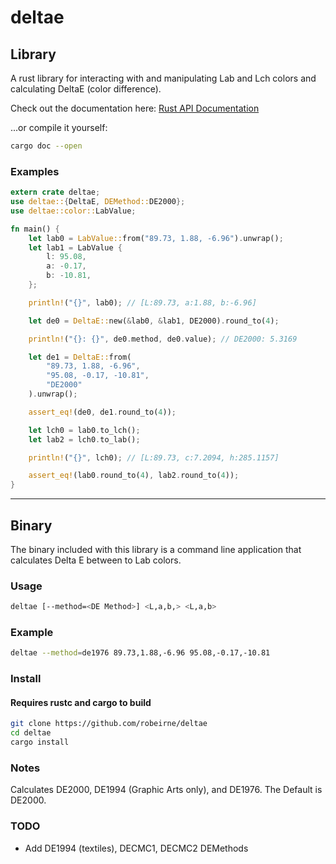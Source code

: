 # deltae

## Library

A rust library for interacting with and manipulating Lab and Lch colors and calculating DeltaE (color difference).

Check out the documentation here:
[Rust API Documentation](https://robeirne.github.io/deltae)

...or compile it yourself:

```sh
cargo doc --open
```

### Examples

```rust
extern crate deltae;
use deltae::{DeltaE, DEMethod::DE2000};
use deltae::color::LabValue;

fn main() {
    let lab0 = LabValue::from("89.73, 1.88, -6.96").unwrap();
    let lab1 = LabValue {
        l: 95.08,
        a: -0.17,
        b: -10.81,
    };

    println!("{}", lab0); // [L:89.73, a:1.88, b:-6.96]

    let de0 = DeltaE::new(&lab0, &lab1, DE2000).round_to(4);

    println!("{}: {}", de0.method, de0.value); // DE2000: 5.3169

    let de1 = DeltaE::from(
        "89.73, 1.88, -6.96",
        "95.08, -0.17, -10.81",
        "DE2000"
    ).unwrap();

    assert_eq!(de0, de1.round_to(4));

    let lch0 = lab0.to_lch();
    let lab2 = lch0.to_lab();

    println!("{}", lch0); // [L:89.73, c:7.2094, h:285.1157]

    assert_eq!(lab0.round_to(4), lab2.round_to(4));
}
```

---

## Binary

The binary included with this library is a command line application that calculates Delta E between to Lab colors.

### Usage

```sh
deltae [--method=<DE Method>] <L,a,b,> <L,a,b>
```

### Example

```sh
deltae --method=de1976 89.73,1.88,-6.96 95.08,-0.17,-10.81
```

### Install

#### Requires rustc and cargo to build

```sh
git clone https://github.com/robeirne/deltae
cd deltae
cargo install
```

### Notes

Calculates DE2000, DE1994 (Graphic Arts only), and DE1976. The Default is DE2000.

### TODO

- Add DE1994 (textiles), DECMC1, DECMC2 DEMethods
